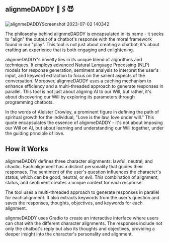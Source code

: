 ## alignmeDADDY 📎🖇😈

![alignmeDADDYScreenshot 2023-07-02 140342](https://github.com/EveryOneIsGross/alignmeDADDY/assets/23621140/754c213b-0901-4692-a313-e96a72859e02)


The philosophy behind alignmeDADDY is encapsulated in its name - it seeks to "align" the output of a chatbot's response with the moral framework found in our "play". This tool is not just about creating a chatbot; it's about crafting an experience that is both engaging and enlightening.

alignmeDADDY's novelty lies in its unique blend of algorithms and techniques. It employs advanced Natural Language Processing (NLP) models for response generation, sentiment analysis to interpret the user's input, and keyword extraction to focus on the salient aspects of the conversation. Moreover, alignmeDADDY uses a caching mechanism to enhance efficiency and a multi-threaded approach to generate responses in parallel. This tool is not just about aligning AI to our Will, but rather, it's about discovering our Will by exploring its parameters through programming chatbots.

In the words of Aleister Crowley, a prominent figure in defining the path of spiritual growth for the individual, "Love is the law, love under will." This quote encapsulates the essence of alignmeDADDY - it's not about imposing our Will on AI, but about learning and understanding our Will together, under the guiding principle of love.

## How it Works

alignmeDADDY defines three character alignments: lawful, neutral, and chaotic. Each alignment has a distinct personality that guides their responses. The sentiment of the user's question influences the character's status, which can be good, neutral, or evil. This combination of alignment, status, and sentiment creates a unique context for each response.

The tool uses a multi-threaded approach to generate responses in parallel for each alignment. It also extracts keywords from the user's question and saves the responses, thoughts, objectives, and keywords for each alignment.

alignmeDADDY uses Gradio to create an interactive interface where users can chat with the different character alignments. The responses include not only the chatbot's reply but also its thoughts and objectives, providing a deeper insight into the character's personality and alignment.

